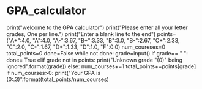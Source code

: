 # GPA_calculator
print("welcome to the GPA calculator")
print("Please enter all your letter grades, One per line.")
print("Enter a blank line to the end")
points=("A+":4.0, "A":4.0, "A-":3.67, "B+":3.33, "B":3.0, "B-":2.67, "C+":2.33, "C":2.0, "C-":1.67, "D+":1.33, "D":1.0, "F":0.0)
num_coureses=0
total_points=0
done=False
while not done:
 grade=input()
 if grade== " ":
  done= True
elif grade not in points:
 print("Unknown grade "(0)" being ignored".format(grade))
else:
 num_courses+=1
 total_points+=points[grade]
if num_courses>0:
 print("Your GPA is (0:.3)".format(total_points/num_courses)
